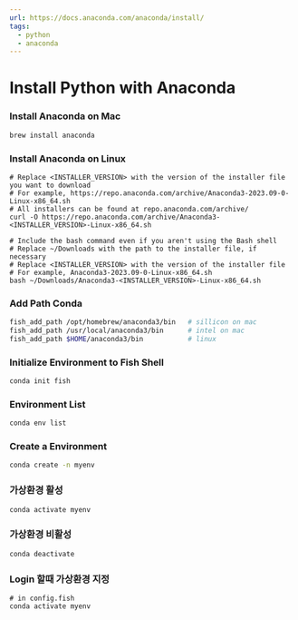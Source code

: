 ```yaml
---
url: https://docs.anaconda.com/anaconda/install/
tags:
  - python
  - anaconda
---
```


# Install Python with Anaconda

### Install Anaconda on Mac

```bash
brew install anaconda
```

### Install Anaconda on Linux

```shell
# Replace <INSTALLER_VERSION> with the version of the installer file you want to download
# For example, https://repo.anaconda.com/archive/Anaconda3-2023.09-0-Linux-x86_64.sh
# All installers can be found at repo.anaconda.com/archive/
curl -O https://repo.anaconda.com/archive/Anaconda3-<INSTALLER_VERSION>-Linux-x86_64.sh

# Include the bash command even if you aren't using the Bash shell
# Replace ~/Downloads with the path to the installer file, if necessary
# Replace <INSTALLER_VERSION> with the version of the installer file
# For example, Anaconda3-2023.09-0-Linux-x86_64.sh
bash ~/Downloads/Anaconda3-<INSTALLER_VERSION>-Linux-x86_64.sh
```

### Add Path Conda

```bash
fish_add_path /opt/homebrew/anaconda3/bin   # sillicon on mac
fish_add_path /usr/local/anaconda3/bin      # intel on mac
fish_add_path $HOME/anaconda3/bin           # linux
```

### Initialize Environment to Fish Shell

```bash
conda init fish
```

### Environment List

```bash
conda env list
```

### Create a Environment

```bash
conda create -n myenv
```

### 가상환경 활성

```bash
conda activate myenv
```

### 가상환경 비활성

```bash
conda deactivate
```

### Login 할때 가상환경 지정

```shell
# in config.fish
conda activate myenv 
```